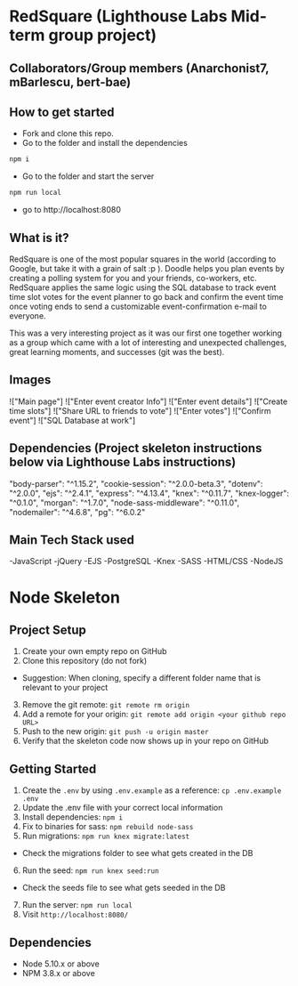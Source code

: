 # RedSquare (Lighthouse Labs Mid-term group project)

## Collaborators/Group members (Anarchonist7, mBarlescu, bert-bae)

## How to get started

- Fork and clone this repo.
- Go to the folder and install the dependencies

```js
npm i
```

- Go to the folder and start the server

```js
npm run local
```

- go to http://localhost:8080

## What is it?

RedSquare is one of the most popular squares in the world (according to Google, but take it with a grain of salt :p ). Doodle helps you plan events by creating a polling system for you and your friends, co-workers, etc. RedSquare applies the same logic using the SQL database to track event time slot votes for the event planner to go back and confirm the event time once voting ends to send a customizable event-confirmation e-mail to everyone.

This was a very interesting project as it was our first one together working as a group which came with a lot of interesting and unexpected challenges, great learning moments, and successes (git was the best).

## Images

!["Main page"]
!["Enter event creator Info"]
!["Enter event details"]
!["Create time slots"]
!["Share URL to friends to vote"]
!["Enter votes"]
!["Confirm event"]
!["SQL Database at work"]

## Dependencies (Project skeleton instructions below via Lighthouse Labs instructions)
  "body-parser": "^1.15.2",
  "cookie-session": "^2.0.0-beta.3",
  "dotenv": "^2.0.0",
  "ejs": "^2.4.1",
  "express": "^4.13.4",
  "knex": "^0.11.7",
  "knex-logger": "^0.1.0",
  "morgan": "^1.7.0",
  "node-sass-middleware": "^0.11.0",
  "nodemailer": "^4.6.8",
  "pg": "^6.0.2"

## Main Tech Stack used
  -JavaScript
  -jQuery
  -EJS
  -PostgreSQL
  -Knex
  -SASS
  -HTML/CSS
  -NodeJS

# Node Skeleton

## Project Setup

1. Create your own empty repo on GitHub
2. Clone this repository (do not fork)
  - Suggestion: When cloning, specify a different folder name that is relevant to your project
3. Remove the git remote: `git remote rm origin`
4. Add a remote for your origin: `git remote add origin <your github repo URL>`
5. Push to the new origin: `git push -u origin master`
6. Verify that the skeleton code now shows up in your repo on GitHub

## Getting Started

1. Create the `.env` by using `.env.example` as a reference: `cp .env.example .env`
2. Update the .env file with your correct local information
3. Install dependencies: `npm i`
4. Fix to binaries for sass: `npm rebuild node-sass`
5. Run migrations: `npm run knex migrate:latest`
  - Check the migrations folder to see what gets created in the DB
6. Run the seed: `npm run knex seed:run`
  - Check the seeds file to see what gets seeded in the DB
7. Run the server: `npm run local`
8. Visit `http://localhost:8080/`

## Dependencies

- Node 5.10.x or above
- NPM 3.8.x or above
